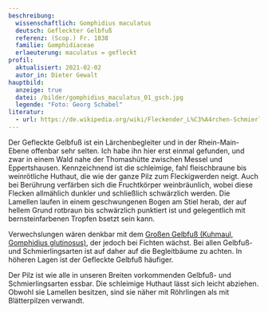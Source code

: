 ```yaml
---
beschreibung:
  wissenschaftlich: Gomphidius maculatus
  deutsch: Gefleckter Gelbfuß
  referenz: (Scop.) Fr. 1838
  familie: Gomphidiaceae
  erlaeuterung: maculatus = gefleckt
profil:
  aktualisiert: 2021-02-02
  autor_in: Dieter Gewalt
hauptbild:
  anzeige: true
  datei: /bilder/gomphidius_maculatus_01_gsch.jpg
  legende: "Foto: Georg Schabel"
literatur:
  - url: https://de.wikipedia.org/wiki/Fleckender_L%C3%A4rchen-Schmierling
---
```

Der Gefleckte Gelbfuß ist ein Lärchenbegleiter und in der Rhein-Main-Ebene offenbar sehr selten. Ich habe ihn hier erst einmal gefunden, und zwar in einem Wald nahe der Thomashütte zwischen Messel und Eppertshausen. Kennzeichnend ist die schleimige, fahl fleischbraune bis weinrötliche Huthaut, die wie der ganze Pilz zum Fleckigwerden neigt. Auch bei Berührung verfärben sich die Fruchtkörper weinbräunlich, wobei diese Flecken allmählich dunkler und schließlich schwärzlich werden. Die Lamellen laufen in einem geschwungenen Bogen am Stiel herab, der auf hellem Grund rotbraun bis schwärzlich punktiert ist und gelegentlich mit bernsteinfarbenen Tropfen bsetzt sein kann.

Verwechslungen wären denkbar mit dem [Großen Gelbfuß (Kuhmaul, Gomphidius glutinosus)](/pilze/gomphidius-glutinosus-großer-gelbfuß-kuhmaul), der jedoch bei Fichten wächst. Bei allen Gelbfuß- und Schmierlingsarten ist auf daher auf die Begleitbäume zu achten. In höheren Lagen ist der Gefleckte Gelbfuß häufiger.

Der Pilz ist wie alle in unseren Breiten vorkommenden Gelbfuß- und Schmierlingsarten essbar. Die schleimige Huthaut lässt sich leicht abziehen. Obwohl sie Lamellen besitzen, sind sie näher mit Röhrlingen als mit Blätterpilzen verwandt.